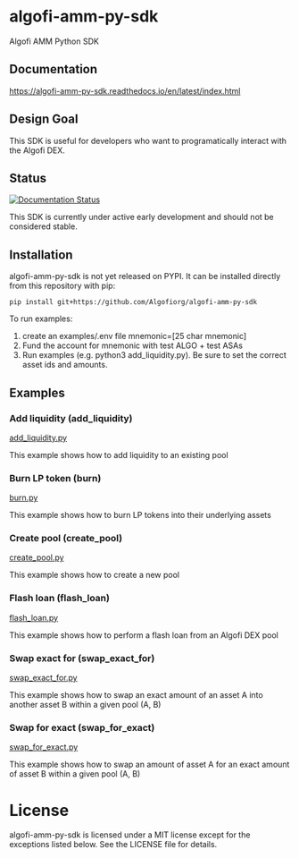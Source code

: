 # algofi-amm-py-sdk
Algofi AMM Python SDK

## Documentation
https://algofi-amm-py-sdk.readthedocs.io/en/latest/index.html

## Design Goal
This SDK is useful for developers who want to programatically interact with the Algofi DEX.

## Status
[![Documentation Status](https://readthedocs.org/projects/algofi-amm-py-sdk/badge/?version=latest)](https://algofi-amm-py-sdk.readthedocs.io/en/latest/?badge=latest)

This SDK is currently under active early development and should not be considered stable.

## Installation
algofi-amm-py-sdk is not yet released on PYPI. It can be installed directly from this repository with pip:

`pip install git+https://github.com/Algofiorg/algofi-amm-py-sdk` 

To run examples:
1. create an examples/.env file
mnemonic=[25 char mnemonic]
2. Fund the account for mnemonic with test ALGO + test ASAs
3. Run examples (e.g. python3 add_liquidity.py). Be sure to set the correct asset ids and amounts.

## Examples

### Add liquidity (add_liquidity)
[add_liquidity.py](https://github.com/Algofiorg/algofi-amm-py-sdk/blob/main/examples/add_liquidity.py)

This example shows how to add liquidity to an existing pool

### Burn LP token (burn)
[burn.py](https://github.com/Algofiorg/algofi-amm-py-sdk/blob/main/examples/burn.py)

This example shows how to burn LP tokens into their underlying assets

### Create pool (create_pool)
[create_pool.py](https://github.com/Algofiorg/algofi-amm-py-sdk/blob/main/examples/create_pool.py)

This example shows how to create a new pool

### Flash loan (flash_loan)
[flash_loan.py](https://github.com/Algofiorg/algofi-amm-py-sdk/blob/main/examples/flash_loan.py)

This example shows how to perform a flash loan from an Algofi DEX pool

### Swap exact for (swap_exact_for)
[swap_exact_for.py](https://github.com/Algofiorg/algofi-amm-py-sdk/blob/main/examples/swap_exact_for.py)

This example shows how to swap an exact amount of an asset A into another asset B within a given pool (A, B)

### Swap for exact (swap_for_exact)
[swap_for_exact.py](https://github.com/Algofiorg/algofi-amm-py-sdk/blob/main/examples/swap_for_exact.py)

This example shows how to swap an amount of asset A for an exact amount of asset B within a given pool (A, B)

# License

algofi-amm-py-sdk is licensed under a MIT license except for the exceptions listed below. See the LICENSE file for details.
